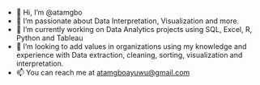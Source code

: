 - 👋 Hi, I’m @atamgbo
- 👀 I’m passionate about Data Interpretation, Visualization and more.
- 🌱 I’m currently working on Data Analytics projects using SQL, Excel, R, Python and Tableau
- 💞️ I’m looking to add values in organizations using my knowledge and experience with Data extraction, cleaning, sorting, visualization and interpretation.
- 📫 You can reach me at atamgboayuwu@gmail.com

<!---
atamgbo/atamgbo is a ✨ special ✨ repository because its `README.md` (this file) appears on your GitHub profile.
You can click the Preview link to take a look at your changes.
--->
